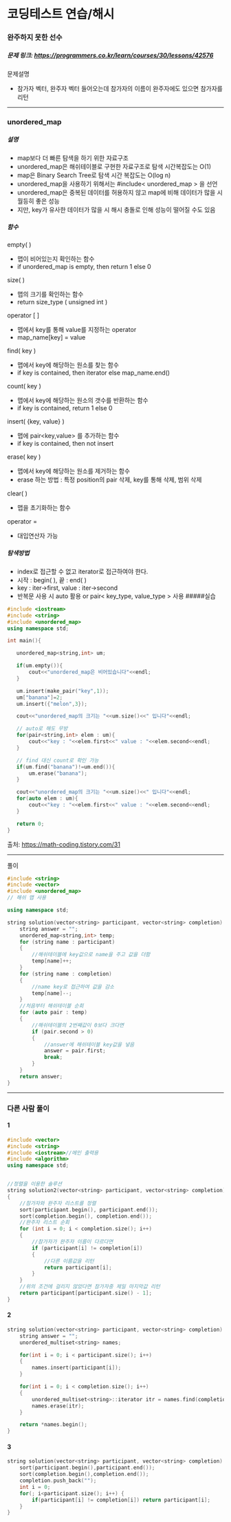 # 코딩테스트 연습/해시
### 완주하지 못한 선수
##### 문제 링크: https://programmers.co.kr/learn/courses/30/lessons/42576

문제설명
* 참가자 벡터, 완주자 벡터 들어오는데 참가자의 이름이 완주자에도 있으면 참가자를 리턴
-------------
### unordered_map
##### 설명
* map보다 더 빠른 탐색을 하기 위한 자료구조
* unordered_map은 해쉬테이블로 구현한 자료구조로 탐색 시간복잡도는 O(1)
* map은 Binary Search Tree로 탐색 시간 복잡도는 O(log n)
* unordered_map을 사용하기 위해서는 #include< unordered_map > 을 선언
* unordered_map은 중복된 데이터를 허용하지 않고 map에 비해 데이터가 많을 시 월등히 좋은 성능
* 지만, key가 유사한 데이터가 많을 시 해시 충돌로 인해 성능이 떨어질 수도 있음
##### 함수
empty( )
* 맵이 비어있는지 확인하는 함수
* if unordered_map is empty, then return 1 else 0

size( )
* 맵의 크기를 확인하는 함수
* return size_type ( unsigned int )

operator [ ]
* 맵에서 key를 통해 value를 지정하는 operator
* map_name[key] = value

find( key )
* 맵에서 key에 해당하는 원소를 찾는 함수
* if key is contained, then iterator else map_name.end()

count( key )
* 맵에서 key에 해당하는 원소의 갯수를 반환하는 함수
* if key is contained, return 1 else 0

insert( {key, value} )
* 맵에 pair<key,value> 를 추가하는 함수
* if key is contained, then not insert

erase( key )
* 맵에서 key에 해당하는 원소를 제거하는 함수
* erase 하는 방법 : 특정 position의 pair 삭제, key를 통해 삭제, 범위 삭제

clear( )
* 맵을 초기화하는 함수

operator =
* 대입연산자 가능
##### 탐색방법
* index로 접근할 수 없고 iterator로 접근하여야 한다.
* 시작 : begin( ), 끝 : end( )
* key : iter->first, value : iter->second
* 반복문 사용 시 auto 활용 or pair< key_type, value_type > 사용
#####실습
``` c++
#include <iostream>
#include <string>
#include <unordered_map>
using namespace std;

int main(){

   unordered_map<string,int> um;

   if(um.empty()){
       cout<<"unordered_map은 비어있습니다"<<endl;
   }

   um.insert(make_pair("key",1));
   um["banana"]=2;
   um.insert({"melon",3});

   cout<<"unordered_map의 크기는 "<<um.size()<<" 입니다"<<endl;

   // auto로 해도 무방
   for(pair<string,int> elem : um){
       cout<<"key : "<<elem.first<<" value : "<<elem.second<<endl;
   }

   // find 대신 count로 확인 가능
   if(um.find("banana")!=um.end()){
       um.erase("banana");
   }

   cout<<"unordered_map의 크기는 "<<um.size()<<" 입니다"<<endl;
   for(auto elem : um){
       cout<<"key : "<<elem.first<<" value : "<<elem.second<<endl;
   }

   return 0;
}
```

출처: https://math-coding.tistory.com/31

----------
풀이
``` c++
#include <string>
#include <vector>
#include <unordered_map>
// 해쉬 맵 사용

using namespace std;

string solution(vector<string> participant, vector<string> completion) {
    string answer = "";
    unordered_map<string,int> temp;
    for (string name : participant)
    {
        //해쉬테이블에 key값으로 name을 주고 값을 더함
        temp[name]++;
    }
    for (string name : completion)
    {
        //name key로 접근하여 값을 감소
        temp[name]--;
    }
    //처음부터 해쉬테이블 순회
    for (auto pair : temp)
    {
        //해쉬테이블의 2번째값이 0보다 크다면
        if (pair.second > 0)
        {
            //answer에 해쉬테이블 key값을 넣음
            answer = pair.first;
            break;
        }
    }
    return answer;
}
```
-------------------
### 다른 사람 풀이
#### 1
``` c++
#include <vector>
#include <string>
#include <iostream>//메인 출력용
#include <algorithm>
using namespace std;


//정렬을 이용한 솔루션
string solution2(vector<string> participant, vector<string> completion)
{
    //참가자와 완주자 리스트를 정렬
    sort(participant.begin(), participant.end());
    sort(completion.begin(), completion.end());
    //완주자 리스트 순회
    for (int i = 0; i < completion.size(); i++)
    {
        //참가자가 완주자 이름이 다르다면
        if (participant[i] != completion[i])
        {
            //다른 이름값을 리턴
            return participant[i];
        }
    }
    //위의 조건에 걸리지 않았다면 참가자중 제일 마지막값 리턴
    return participant[participant.size() - 1];
}
```
#### 2
``` c++
string solution(vector<string> participant, vector<string> completion) {
    string answer = "";
    unordered_multiset<string> names;

    for(int i = 0; i < participant.size(); i++)
    {
        names.insert(participant[i]);
    }

    for(int i = 0; i < completion.size(); i++)
    {
        unordered_multiset<string>::iterator itr = names.find(completion[i]);
        names.erase(itr);
    }

    return *names.begin();
}
```
#### 3
``` c++
string solution(vector<string> participant, vector<string> completion) {
    sort(participant.begin(),participant.end());
    sort(completion.begin(),completion.end());
    completion.push_back("");
    int i = 0;
    for(; i<participant.size(); i++) {
        if(participant[i] != completion[i]) return participant[i];
    }
}
```
